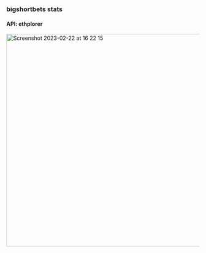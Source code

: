 ### bigshortbets stats
#### API: ethplorer

<img width="555" alt="Screenshot 2023-02-22 at 16 22 15" src="https://user-images.githubusercontent.com/125769047/220668839-9b4eaa17-08c7-47d0-8021-10106eaa58df.png">